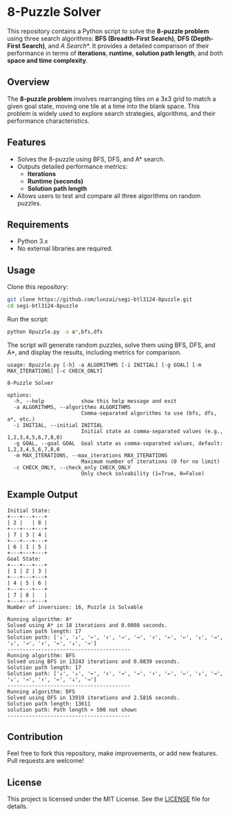 # 8-Puzzle Solver  

This repository contains a Python script to solve the **8-puzzle problem** using three search algorithms: **BFS (Breadth-First Search)**, **DFS (Depth-First Search)**, and **A* Search**. It provides a detailed comparison of their performance in terms of **iterations**, **runtime**, **solution path length**, and both **space and time complexity**.  

## Overview  

The **8-puzzle problem** involves rearranging tiles on a 3x3 grid to match a given goal state, moving one tile at a time into the blank space. This problem is widely used to explore search strategies, algorithms, and their performance characteristics.  

## Features  
- Solves the 8-puzzle using BFS, DFS, and A* search.  
- Outputs detailed performance metrics:  
  - **Iterations**  
  - **Runtime (seconds)**  
  - **Solution path length**  
- Allows users to test and compare all three algorithms on random puzzles.  

## Requirements  

- Python 3.x  
- No external libraries are required.  

## Usage  

Clone this repository:  
 ```bash  
 git clone https://github.com/lunzai/segi-btl3124-8puzzle.git  
 cd segi-btl3124-8puzzle
 ```  

Run the script:  
 ```bash  
 python 8puzzle.py -a a*,bfs,dfs
 ```  
The script will generate random puzzles, solve them using BFS, DFS, and A*, and display the results, including metrics for comparison.  

```plaintext
usage: 8puzzle.py [-h] -a ALGORITHMS [-i INITIAL] [-g GOAL] [-m MAX_ITERATIONS] [-c CHECK_ONLY]

8-Puzzle Solver

options:
  -h, --help            show this help message and exit
  -a ALGORITHMS, --algorithms ALGORITHMS
                        Comma-separated algorithms to use (bfs, dfs, a*, etc.)
  -i INITIAL, --initial INITIAL
                        Initial state as comma-separated values (e.g., 1,2,3,4,5,6,7,8,0)
  -g GOAL, --goal GOAL  Goal state as comma-separated values, default: 1,2,3,4,5,6,7,8,0
  -m MAX_ITERATIONS, --max_iterations MAX_ITERATIONS
                        Maximum number of iterations (0 for no limit)
  -c CHECK_ONLY, --check_only CHECK_ONLY
                        Only check solvability (1=True, 0=False)
```

## Example Output  

```plaintext  
Initial State:
+---+---+---+
| 2 |   | 8 |
+---+---+---+
| 7 | 3 | 4 |
+---+---+---+
| 6 | 1 | 5 |
+---+---+---+
Goal State:
+---+---+---+
| 1 | 2 | 3 |
+---+---+---+
| 4 | 5 | 6 |
+---+---+---+
| 7 | 8 |   |
+---+---+---+
Number of inversions: 16, Puzzle is Solvable

Running algorithm: A*
Solved using A* in 18 iterations and 0.0008 seconds.
Solution path length: 17
Solution path: ['↓', '↓', '←', '↑', '→', '→', '↑', '←', '←', '↓', '→', '↓', '→', '↑', '←', '↓', '→']
----------------------------------------
Running algorithm: BFS
Solved using BFS in 13243 iterations and 0.0839 seconds.
Solution path length: 17
Solution path: ['↓', '↓', '←', '↑', '→', '→', '↑', '←', '←', '↓', '→', '↓', '→', '↑', '←', '↓', '→']
----------------------------------------
Running algorithm: DFS
Solved using DFS in 13919 iterations and 2.5816 seconds.
Solution path length: 13611
solution path: Path length > 500 not shown
----------------------------------------
```  

## Contribution  

Feel free to fork this repository, make improvements, or add new features. Pull requests are welcome!  

## License  

This project is licensed under the MIT License. See the [LICENSE](LICENSE) file for details.  
